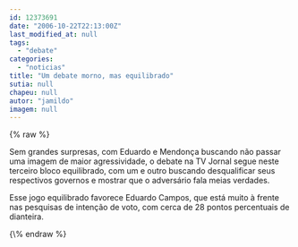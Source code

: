 ```yaml
---
id: 12373691
date: "2006-10-22T22:13:00Z"
last_modified_at: null
tags:
  - "debate"
categories:
  - "noticias"
title: "Um debate morno, mas equilibrado"
sutia: null
chapeu: null
autor: "jamildo"
imagem: null
---
```

{\% raw %}
<p>Sem grandes surpresas, com Eduardo e Mendon&ccedil;a buscando n&atilde;o passar uma imagem de maior agressividade, o debate na TV Jornal segue neste terceiro bloco equilibrado, com um e outro buscando desqualificar seus respectivos governos e mostrar que o advers&aacute;rio fala meias verdades.</p>
<p>Esse jogo equilibrado favorece Eduardo Campos, que est&aacute; muito &agrave; frente nas pesquisas de inten&ccedil;&atilde;o de voto, com cerca de 28 pontos percentuais de dianteira.</p>
{\% endraw %}